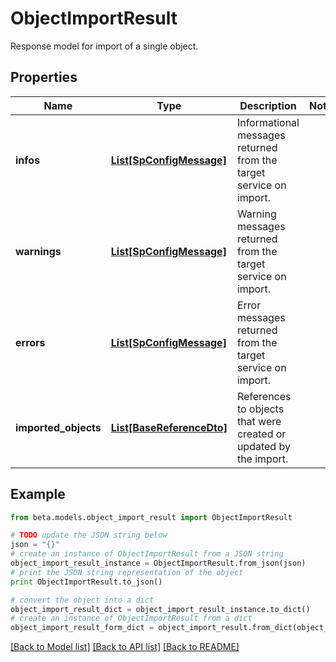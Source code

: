# ObjectImportResult

Response model for import of a single object.

## Properties
Name | Type | Description | Notes
------------ | ------------- | ------------- | -------------
**infos** | [**List[SpConfigMessage]**](SpConfigMessage.md) | Informational messages returned from the target service on import. | 
**warnings** | [**List[SpConfigMessage]**](SpConfigMessage.md) | Warning messages returned from the target service on import. | 
**errors** | [**List[SpConfigMessage]**](SpConfigMessage.md) | Error messages returned from the target service on import. | 
**imported_objects** | [**List[BaseReferenceDto]**](BaseReferenceDto.md) | References to objects that were created or updated by the import. | 

## Example

```python
from beta.models.object_import_result import ObjectImportResult

# TODO update the JSON string below
json = "{}"
# create an instance of ObjectImportResult from a JSON string
object_import_result_instance = ObjectImportResult.from_json(json)
# print the JSON string representation of the object
print ObjectImportResult.to_json()

# convert the object into a dict
object_import_result_dict = object_import_result_instance.to_dict()
# create an instance of ObjectImportResult from a dict
object_import_result_form_dict = object_import_result.from_dict(object_import_result_dict)
```
[[Back to Model list]](../README.md#documentation-for-models) [[Back to API list]](../README.md#documentation-for-api-endpoints) [[Back to README]](../README.md)


